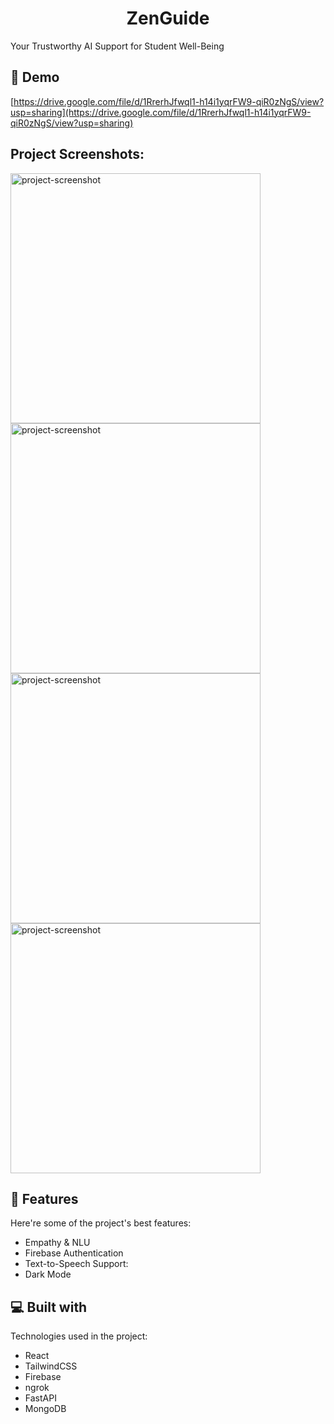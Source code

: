 <h1 align="center" id="title">ZenGuide</h1>

<p id="description">Your Trustworthy AI Support for Student Well-Being</p>

<h2>🚀 Demo</h2>

[https://drive.google.com/file/d/1RrerhJfwql1-h14i1yqrFW9-qiR0zNgS/view?usp=sharing](https://drive.google.com/file/d/1RrerhJfwql1-h14i1yqrFW9-qiR0zNgS/view?usp=sharing)

<h2>Project Screenshots:</h2>

<img src="https://devfolio.co/_next/image?url=https%3A%2F%2Fassets.devfolio.co%2Fhackathons%2F04aabe20cd4b46ddb320f187ec19a322%2Fprojects%2F6d5a647c834c47819841cebc2a14992a%2F47c2e3ae-ed24-4e62-b35c-cfd1bb20574f.jpeg&amp;w=1440&amp;q=75" alt="project-screenshot" width="400" height="400/">

<img src="https://devfolio.co/_next/image?url=https%3A%2F%2Fassets.devfolio.co%2Fhackathons%2F04aabe20cd4b46ddb320f187ec19a322%2Fprojects%2F6d5a647c834c47819841cebc2a14992a%2F25967691-0167-4cfe-aaf7-c6021e3ec892.jpeg&amp;w=1440&amp;q=75" alt="project-screenshot" width="400" height="400/">

<img src="https://devfolio.co/_next/image?url=https%3A%2F%2Fassets.devfolio.co%2Fhackathons%2F04aabe20cd4b46ddb320f187ec19a322%2Fprojects%2F6d5a647c834c47819841cebc2a14992a%2F5b21e181-1f15-4147-8f44-5fe247e89e55.jpeg&amp;w=1440&amp;q=75" alt="project-screenshot" width="400" height="400/">

<img src="https://devfolio.co/_next/image?url=https%3A%2F%2Fassets.devfolio.co%2Fhackathons%2F04aabe20cd4b46ddb320f187ec19a322%2Fprojects%2F6d5a647c834c47819841cebc2a14992a%2Fc85313cc-55da-48df-b1ec-695a557e9482.jpeg&amp;w=1440&amp;q=75" alt="project-screenshot" width="400" height="400/">

  
  
<h2>🧐 Features</h2>

Here're some of the project's best features:

*   Empathy & NLU
*   Firebase Authentication
*   Text-to-Speech Support:
*   Dark Mode

  
  
<h2>💻 Built with</h2>

Technologies used in the project:

*   React
*   TailwindCSS
*   Firebase
*   ngrok
*   FastAPI
*   MongoDB
